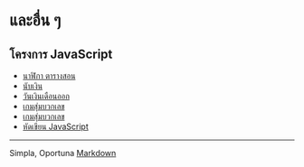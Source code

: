 <link rel="stylesheet" href="https://warut92.github.io/stilo.css">  

# และอื่น ๆ

## โครงการ JavaScript
- [นาฬิกา ตารางสอน](./myclock)
- [นับเงิน](./nab-ngern)
- [วันเงินเดือนออก](./sal_cal)
- [เกมสุ่มบวกเลข](./learn_learn/simple_math_game.html)
- [เกมสุ่มบวกเลข](./learn_learn/rule_of_three.html)
- [หัดเขียน JavaScript](https://codepen.io/your-work/)


---
Simpla, Oportuna [Markdown](https://www.markdownguide.org/)
